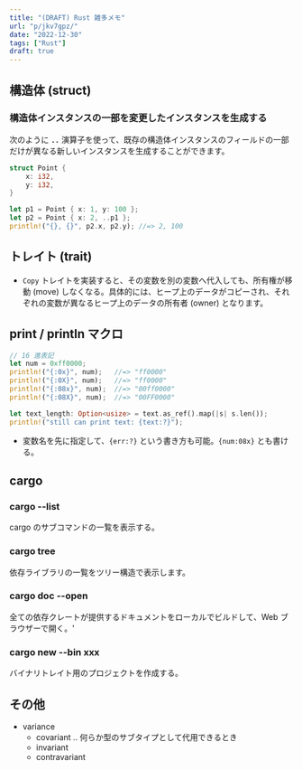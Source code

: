 ```yaml
---
title: "(DRAFT) Rust 雑多メモ"
url: "p/jkv7gpz/"
date: "2022-12-30"
tags: ["Rust"]
draft: true
---
```


構造体 (struct)
----

### 構造体インスタンスの一部を変更したインスタンスを生成する

次のように __`..`__ 演算子を使って、既存の構造体インスタンスのフィールドの一部だけが異なる新しいインスタンスを生成することができます。

```rust
struct Point {
    x: i32,
    y: i32,
}

let p1 = Point { x: 1, y: 100 };
let p2 = Point { x: 2, ..p1 };
println!("{}, {}", p2.x, p2.y); //=> 2, 100
```


トレイト (trait)
----

- `Copy` トレイトを実装すると、その変数を別の変数へ代入しても、所有権が移動 (move) しなくなる。具体的には、ヒープ上のデータがコピーされ、それぞれの変数が異なるヒープ上のデータの所有者 (owner) となります。


print / println マクロ
----

```rust
// 16 進表記
let num = 0xff0000;
println!("{:0x}", num);   //=> "ff0000"
println!("{:0X}", num);   //=> "ff0000"
println!("{:08x}", num);  //=> "00ff0000"
println!("{:08X}", num);  //=> "00FF0000"
```

```rust
let text_length: Option<usize> = text.as_ref().map(|s| s.len());
println!("still can print text: {text:?}");
```

- 変数名を先に指定して、`{err:?}` という書き方も可能。`{num:08x}` とも書ける。


cargo
----

### cargo --list

cargo のサブコマンドの一覧を表示する。

### cargo tree

依存ライブラリの一覧をツリー構造で表示します。

### cargo doc --open

全ての依存クレートが提供するドキュメントをローカルでビルドして、Web ブラウザーで開く。'

### cargo new --bin xxx

バイナリトレイト用のプロジェクトを作成する。


その他
----

- variance
  - covariant .. 何らか型のサブタイプとして代用できるとき
  - invariant
  - contravariant

